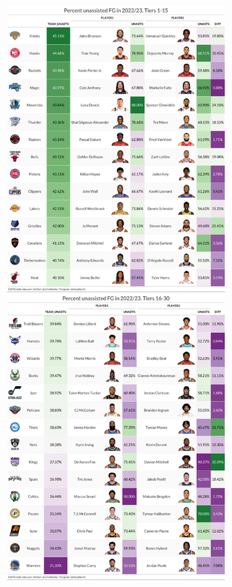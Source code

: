 ![](https://github.com/shufinskiy/nba_various/blob/main/unassisted_fg/unassist_1.png)
![](https://github.com/shufinskiy/nba_various/blob/main/unassisted_fg/unassist_2.png)
